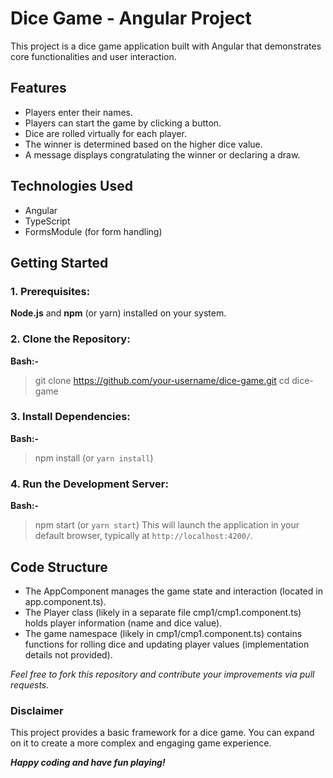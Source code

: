 # Dice Game - Angular Project

This project is a dice game application built with Angular that demonstrates core functionalities and user interaction.

## Features

- Players enter their names.
- Players can start the game by clicking a button.
- Dice are rolled virtually for each player.
- The winner is determined based on the higher dice value.
- A message displays congratulating the winner or declaring a draw.

## Technologies Used

- Angular
- TypeScript
- FormsModule (for form handling)

## Getting Started

### 1. Prerequisites:

__Node.js__ and __npm__ (or yarn) installed on your system.

### 2. Clone the Repository:

**Bash:-**
>git clone https://github.com/your-username/dice-game.git
>cd dice-game

### 3. Install Dependencies:

**Bash:-**
>npm install
(or `yarn install`)

### 4. Run the Development Server:

**Bash:-**
>npm start
(or `yarn start`)
This will launch the application in your default browser, typically at `http://localhost:4200/`.

## Code Structure

- The AppComponent manages the game state and interaction (located in app.component.ts).
- The Player class (likely in a separate file cmp1/cmp1.component.ts) holds player information (name and dice value).
- The game namespace (likely in cmp1/cmp1.component.ts) contains functions for rolling dice and updating player values (implementation details not provided).

*Feel free to fork this repository and contribute your improvements via pull requests.*

### Disclaimer

This project provides a basic framework for a dice game. You can expand on it to create a more complex and engaging game experience.

***Happy coding and have fun playing!***
